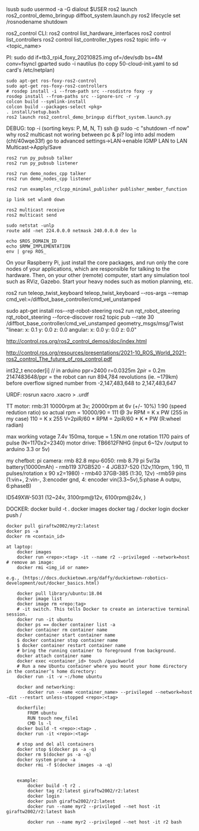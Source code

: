 lsusb
sudo usermod -a -G dialout $USER
ros2 launch ros2_control_demo_bringup diffbot_system.launch.py
ros2 lifecycle set /rosnodename shutdown

ros2_control CLI:
    ros2 control list_hardware_interfaces
    ros2 control list_controllers
    ros2 control list_controller_types
    ros2 topic info -v <topic_name>

PI:
    sudo dd if=tb3_rpi4_foxy_20210825.img of=/dev/sdb bs=4M conv=fsyncl
    gparted
    sudo -i
    nautilus (to copy 50-cloud-init.yaml to sd card's /etc/netplan)
    
    sudo apt-get ros-foxy-ros2-control
    sudo apt-get ros-foxy-ros2-controllers 
    # rosdep install -i --from-path src --rosdistro foxy -y
    rosdep install --from-paths src --ignore-src -r -y
    colcon build --symlink-install   
    colcon build --packages-select <pkg>
    . install/setup.bash
    ros2 launch ros2_control_demo_bringup diffbot_system.launch.py

DEBUG:
    top -i (sorting keys: P, M, N, T)
    ssh <user>@<ip> sudo -c "shutdown -rf now" 
    why ros2 multicast not woring between pc & pi?
        log into adsl modem (cht/40wqe33f)
        go to advanced settings->LAN->enable IGMP LAN to LAN Multicast->Apply/Save

    ros2 run py_pubsub talker
    ros2 run py_pubsub listener

    ros2 run demo_nodes_cpp talker
    ros2 run demo_nodes_cpp listener

    ros2 run examples_rclcpp_minimal_publisher publisher_member_function

    ip link set wlan0 down

    ros2 multicast receive
    ros2 multicast send

    sudo netstat -unlp
    route add -net 224.0.0.0 netmask 240.0.0.0 dev lo

    echo $ROS_DOMAIN_ID
    echo $RMW_IMPLEMENTATION
    env | grep ROS_

On your Raspberry Pi, just install the core packages, and run only the core nodes of your applications, which are responsible for talking to the hardware. Then, on your other (remote) computer, start any simulation tool such as RViz, Gazebo. Start your heavy nodes such as motion planning, etc.

ros2 run teleop_twist_keyboard teleop_twist_keyboard --ros-args --remap cmd_vel:=/diffbot_base_controller/cmd_vel_unstamped

sudo apt-get install ros-<ros-distribution>-rqt-robot-steering
ros2 run rqt_robot_steering rqt_robot_steering --force-discover
ros2 topic pub --rate 30 /diffbot_base_controller/cmd_vel_unstamped geometry_msgs/msg/Twist "linear:
 x: 0.1
 y: 0.0
 z: 0.0
angular:
 x: 0.0
 y: 0.0
 z: 0.0"

http://control.ros.org/ros2_control_demos/doc/index.html

http://control.ros.org/resources/presentations/2021-10_ROS_World_2021-ros2_control_The_future_of_ros_control.pdf

int32_t encoder[i] // in arduino
ppr=2400
r=0.0325m
2*pi*r = 0.2m
2147483648/ppr = the robot can run 894,784 revolutions (ie. ~179km) before overflow
signed number from -2,147,483,648 to 2,147,483,647

URDF:
    rosrun xacro <file>.xacro > <file>.urdf

TT motor: 
rmb:31
10000rpm at 3v; 20000rpm at 6v (+/- 10%)
1:90 (speed redution ratio)
so actual rpm = 10000/90 = 111 @ 3v 
RPM = K x PW (255 in my case)
110 = K x 255
V=2piR/60 * RPM = 2piR/60 * K * PW (R:wheel radian)


max working votage 7.4v
150ma, torque = 1.5N.m
one rotation 1170 pairs of pulse (N=1170x2=2340)
motor drive:
TB6612FNHG (input 6~12v /output to arduino 3.3 or 5v)

my chefbot:
pi camera: rmb 82.8
mpu-6050: rmb 8.79
pi 5v/3a battery(10000mAh) - rmb119
37GB520 - 4
JGB37-520 (12v,110rpm, 1:90, 11 pulses/rotation x 90 x2=1980) - rmb40
37GB-385 (1:30, 12v) -rmb59
pins (1:vin+, 2:vin-, 3:encoder gnd, 4: encoder vin(3.3~5v),5:phase A outpu, 6:phaseB)

ID549XW-5031 (12~24v, 3100rpm@12v, 6100rpm@24v, )


DOCKER:
    docker build -t <imgname> .
    docker images
    docker tag <tagname> <dockerid>/<imgname>
    docker login
    docker push <dockerid>/<tagname>


    docker pull giraftw2002/myr2:latest
    docker ps -a
    docker rm <contain_id>

    at laptop:
        docker images
        docker run <repo>:<tag> -it --name r2 --privileged --network=host
    # remove an image:
        docker rmi <img_id or name>

    e.g., (https://docs.duckietown.org/daffy/duckietown-robotics-development/out/docker_basics.html)

        docker pull library/ubuntu:18.04
        docker image list
        docker image rm <repo:tag>
        # -it switch. This tells Docker to create an interactive terminal session.
        docker run -it ubuntu
        docker ps == docker container list -a
        docker container rm container name
        docker container start container name
        $ docker container stop container name
        $ docker container restart container name
        # bring the running container to foreground from background.
        docker attach container name
        docker exec <container_id> touch /quackworld
        # Run a new Ubuntu container where you mount your home directory in the container’s home directory:
        docker run -it -v ~:/home ubuntu

        docker and networking:
            docker run --name <container_name> --privileged --network=host -dit --restart unless-stopped <repo>:<tag>

        dockerfile:
            FROM ubuntu
            RUN touch new_file1
            CMD ls -l
        docker build -t <repo>:<tag> .
        docker run -it <repo>:<tag>

        # stop and del all containers
        docker stop $(docker ps -a -q)
        docker rm $(docker ps -a -q)
        docker system prune -a        
        docker rmi -f $(docker images -a -q)


        example:
            docker build -t r2 .
            docker tag r2:latest giraftw2002/r2:latest
            docker login
            docker push giraftw2002/r2:latest
            docker run --name myr2 --privileged --net host -it giraftw2002/r2:latest bash

            docker run --name myr2 --privileged --net host -it r2 bash
